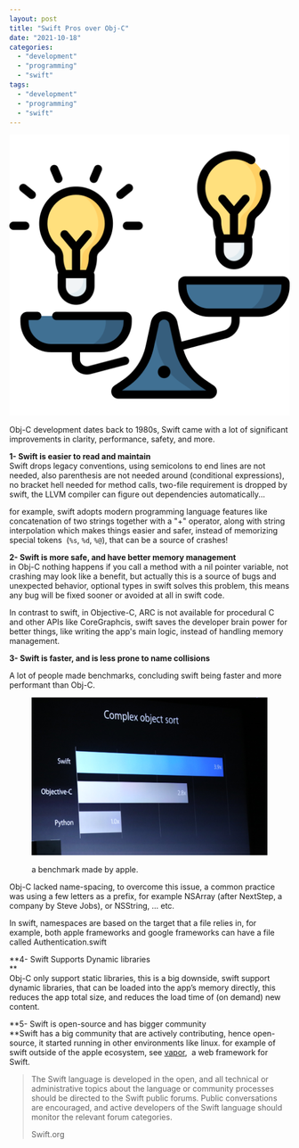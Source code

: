 ```yaml
---
layout: post
title: "Swift Pros over Obj-C"
date: "2021-10-18"
categories: 
  - "development"
  - "programming"
  - "swift"
tags: 
  - "development"
  - "programming"
  - "swift"
---
```


![](images/ideas.png)

Obj-C development dates back to 1980s, Swift came with a lot of significant improvements in clarity, performance, safety, and more.

**1- Swift is easier to read and maintain**  
Swift drops legacy conventions, using semicolons to end lines are not needed, also parenthesis are not needed around (conditional expressions), no bracket hell needed for method calls, two-file requirement is dropped by swift, the LLVM compiler can figure out dependencies automatically...  
  
for example, swift adopts modern programming language features like concatenation of two strings together with a "+" operator, along with string interpolation which makes things easier and safer, instead of memorizing special tokens  (`%s`, `%d`, `%@`), that can be a source of crashes!

**2- Swift is more safe, and have better memory management**  
in Obj-C nothing happens if you call a method with a nil pointer variable, not crashing may look like a benefit, but actually this is a source of bugs and unexpected behavior, optional types in swift solves this problem, this means any bug will be fixed sooner or avoided at all in swift code.  
  
In contrast to swift, in Objective-C, ARC is not available for procedural C and other APIs like CoreGraphcis, swift saves the developer brain power for better things, like writing the app's main logic, instead of handling memory management.  
  
**3- Swift is faster, and is less prone to name collisions**  
  
A lot of people made benchmarks, concluding swift being faster and more performant than Obj-C.

<figure>

![](images/speed.jpeg)

<figcaption>

a benchmark made by apple.

</figcaption>

</figure>

Obj-C lacked name-spacing, to overcome this issue, a common practice was using a few letters as a prefix, for example NSArray (after NextStep, a company by Steve Jobs), or NSString, ... etc.  
  
In swift, namespaces are based on the target that a file relies in, for example, both apple frameworks and google frameworks can have a file called Authentication.swift  
  
**4- Swift Supports Dynamic libraries  
**  
Obj-C only support static libraries, this is a big downside, swift support dynamic libraries, that can be loaded into the app’s memory directly, this reduces the app total size, and reduces the load time of (on demand) new content.  
  
**5- Swift is open-source and has bigger community  
**Swift has a big community that are actively contributing, hence open-source, it started running in other environments like linux. for example of swift outside of the apple ecosystem, see [vapor](https://vapor.codes),  a web framework for Swift.

> The Swift language is developed in the open, and all technical or administrative topics about the language or community processes should be directed to the Swift public forums. Public conversations are encouraged, and active developers of the Swift language should monitor the relevant forum categories.
> 
> Swift.org
